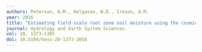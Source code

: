 ```yaml
---
authors: Peterson, A.M., Helgason, W.D., Ireson, A.M.
year: 2016
title: "Estimating field-scale root zone soil moisture using the cosmic-ray neutron probe."
journal: Hydrology and Earth System Sciences.
vol: 20, 1373–1385
doi: 10.5194/hess-20-1373-2016
---
```

